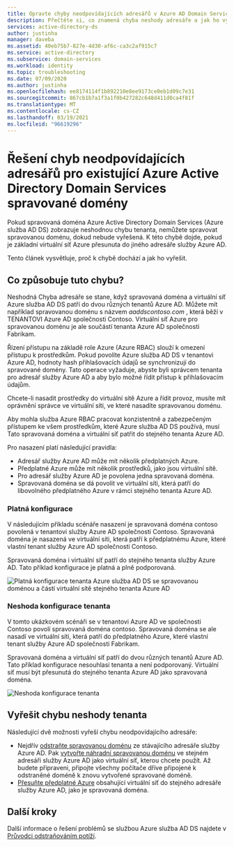 ```yaml
---
title: Opravte chyby neodpovídajících adresářů v Azure AD Domain Services | Microsoft Docs
description: Přečtěte si, co znamená chyba neshody adresáře a jak ho vyřešit v Azure AD Domain Services
services: active-directory-ds
author: justinha
manager: daveba
ms.assetid: 40eb75b7-827e-4d30-af6c-ca3c2af915c7
ms.service: active-directory
ms.subservice: domain-services
ms.workload: identity
ms.topic: troubleshooting
ms.date: 07/09/2020
ms.author: justinha
ms.openlocfilehash: ee8174114f1b892210e8ee9173ce0eb1d09c7e31
ms.sourcegitcommit: 867cb1b7a1f3a1f0b427282c648d411d0ca4f81f
ms.translationtype: MT
ms.contentlocale: cs-CZ
ms.lasthandoff: 03/19/2021
ms.locfileid: "96619296"
---
```

# <a name="resolve-mismatched-directory-errors-for-existing-azure-active-directory-domain-services-managed-domains"></a>Řešení chyb neodpovídajících adresářů pro existující Azure Active Directory Domain Services spravované domény

Pokud spravovaná doména Azure Active Directory Domain Services (Azure služba AD DS) zobrazuje neshodnou chybu tenanta, nemůžete spravovat spravovanou doménu, dokud nebude vyřešená. K této chybě dojde, pokud je základní virtuální síť Azure přesunuta do jiného adresáře služby Azure AD.

Tento článek vysvětluje, proč k chybě dochází a jak ho vyřešit.

## <a name="what-causes-this-error"></a>Co způsobuje tuto chybu?

Neshodná Chyba adresáře se stane, když spravovaná doména a virtuální síť Azure služba AD DS patří do dvou různých tenantů Azure AD. Můžete mít například spravovanou doménu s názvem *aaddscontoso.com* , která běží v TENANTOVI Azure AD společnosti Contoso. Virtuální síť Azure pro spravovanou doménu je ale součástí tenanta Azure AD společnosti Fabrikam.

Řízení přístupu na základě role Azure (Azure RBAC) slouží k omezení přístupu k prostředkům. Pokud povolíte Azure služba AD DS v tenantovi Azure AD, hodnoty hash přihlašovacích údajů se synchronizují do spravované domény. Tato operace vyžaduje, abyste byli správcem tenanta pro adresář služby Azure AD a aby bylo možné řídit přístup k přihlašovacím údajům.

Chcete-li nasadit prostředky do virtuální sítě Azure a řídit provoz, musíte mít oprávnění správce ve virtuální síti, ve které nasadíte spravovanou doménu.

Aby mohla služba Azure RBAC pracovat konzistentně a zabezpečeným přístupem ke všem prostředkům, které Azure služba AD DS používá, musí Tato spravovaná doména a virtuální síť patřit do stejného tenanta Azure AD.

Pro nasazení platí následující pravidla:

- Adresář služby Azure AD může mít několik předplatných Azure.
- Předplatné Azure může mít několik prostředků, jako jsou virtuální sítě.
- Pro adresář služby Azure AD je povolena jedna spravovaná doména.
- Spravovaná doména se dá povolit ve virtuální síti, která patří do libovolného předplatného Azure v rámci stejného tenanta Azure AD.

### <a name="valid-configuration"></a>Platná konfigurace

V následujícím příkladu scénáře nasazení je spravovaná doména contoso povolená v tenantovi služby Azure AD společnosti Contoso. Spravovaná doména je nasazená ve virtuální síti, která patří k předplatnému Azure, které vlastní tenant služby Azure AD společnosti Contoso.

Spravovaná doména i virtuální síť patří do stejného tenanta služby Azure AD. Tato příklad konfigurace je platná a plně podporovaná.

![Platná konfigurace tenanta Azure služba AD DS se spravovanou doménou a částí virtuální sítě stejného tenanta Azure AD](./media/getting-started/valid-tenant-config.png)

### <a name="mismatched-tenant-configuration"></a>Neshoda konfigurace tenanta

V tomto ukázkovém scénáři se v tenantovi Azure AD ve společnosti Contoso povolí spravovaná doména contoso. Spravovaná doména se ale nasadí ve virtuální síti, která patří do předplatného Azure, které vlastní tenant služby Azure AD společnosti Fabrikam.

Spravovaná doména a virtuální síť patří do dvou různých tenantů Azure AD. Tato příklad konfigurace nesouhlasí tenanta a není podporovaný. Virtuální síť musí být přesunutá do stejného tenanta Azure AD jako spravovaná doména.

![Neshoda konfigurace tenanta](./media/getting-started/mismatched-tenant-config.png)

## <a name="resolve-mismatched-tenant-error"></a>Vyřešit chybu neshody tenanta

Následující dvě možnosti vyřeší chybu neodpovídajícího adresáře:

* Nejdřív [odstraňte spravovanou doménu](delete-aadds.md) ze stávajícího adresáře služby Azure AD. Pak [vytvořte náhradní spravovanou doménu](tutorial-create-instance.md) ve stejném adresáři služby Azure AD jako virtuální síť, kterou chcete použít. Až budete připraveni, připojte všechny počítače dříve připojené k odstraněné doméně k znovu vytvořené spravované doméně.
* [Přesuňte předplatné Azure](../cost-management-billing/manage/billing-subscription-transfer.md) obsahující virtuální síť do stejného adresáře služby Azure AD, jako je spravovaná doména.

## <a name="next-steps"></a>Další kroky

Další informace o řešení problémů se službou Azure služba AD DS najdete v [Průvodci odstraňováním potíží](troubleshoot.md).
